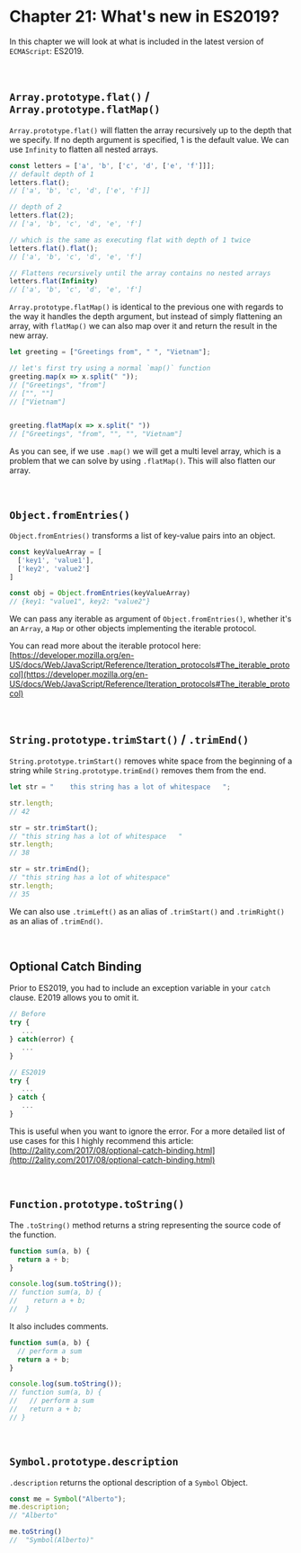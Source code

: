 # Chapter 21: What's new in ES2019?

In this chapter we will look at what is included in the latest version of `ECMAScript`: ES2019.

&nbsp; 

## `Array.prototype.flat()` / `Array.prototype.flatMap()`

`Array.prototype.flat()` will flatten the array recursively up to the depth that we specify. If no depth argument is specified, 1 is the default value. We can use `Infinity` to flatten all nested arrays.

```javascript
const letters = ['a', 'b', ['c', 'd', ['e', 'f']]];
// default depth of 1
letters.flat();
// ['a', 'b', 'c', 'd', ['e', 'f']]

// depth of 2
letters.flat(2);
// ['a', 'b', 'c', 'd', 'e', 'f']

// which is the same as executing flat with depth of 1 twice
letters.flat().flat();
// ['a', 'b', 'c', 'd', 'e', 'f']

// Flattens recursively until the array contains no nested arrays
letters.flat(Infinity)
// ['a', 'b', 'c', 'd', 'e', 'f']
```

`Array.prototype.flatMap()` is identical to the previous one with regards to the way it handles the depth argument, but instead of simply flattening an array, with `flatMap()` we can also map over it and return the result in the new array.

```javascript
let greeting = ["Greetings from", " ", "Vietnam"];

// let's first try using a normal `map()` function
greeting.map(x => x.split(" "));
// ["Greetings", "from"]
// ["", ""]
// ["Vietnam"]


greeting.flatMap(x => x.split(" "))
// ["Greetings", "from", "", "", "Vietnam"]
```

As you can see, if we use `.map()` we will get a multi level array, which is a problem that we can solve by using `.flatMap()`. This will also flatten our array.

&nbsp;

## `Object.fromEntries()`

`Object.fromEntries()` transforms a list of key-value pairs into an object.

```javascript
const keyValueArray = [
  ['key1', 'value1'],
  ['key2', 'value2']
]

const obj = Object.fromEntries(keyValueArray)
// {key1: "value1", key2: "value2"}
```

We can pass any iterable as argument of `Object.fromEntries()`, whether it's an `Array`, a `Map` or other objects implementing the iterable protocol.

You can read more about the iterable protocol here: [https://developer.mozilla.org/en-US/docs/Web/JavaScript/Reference/Iteration_protocols#The_iterable_protocol](https://developer.mozilla.org/en-US/docs/Web/JavaScript/Reference/Iteration_protocols#The_iterable_protocol)

&nbsp;

## `String.prototype.trimStart()` / `.trimEnd()`

`String.prototype.trimStart()` removes white space from the beginning of a string while `String.prototype.trimEnd()` removes them from the end.

```javascript
let str = "    this string has a lot of whitespace   ";

str.length;
// 42

str = str.trimStart();
// "this string has a lot of whitespace   "
str.length;
// 38

str = str.trimEnd();
// "this string has a lot of whitespace"
str.length;
// 35
```

We can also use `.trimLeft()` as an alias of `.trimStart()` and `.trimRight()` as an alias of `.trimEnd()`.

&nbsp;

## Optional Catch Binding

Prior to ES2019, you had to include an exception variable in your `catch` clause. E2019 allows you to omit it.

```javascript
// Before
try {
   ...
} catch(error) {
   ...
}

// ES2019
try {
   ...
} catch {
   ...
}
```

This is useful when you want to ignore the error. For a more detailed list of use cases for this I highly recommend this article: [http://2ality.com/2017/08/optional-catch-binding.html](http://2ality.com/2017/08/optional-catch-binding.html)

&nbsp;

## `Function​.prototype​.toString()`

The `.toString()` method returns a string representing the source code of the function.

```javascript
function sum(a, b) {
  return a + b;
}

console.log(sum.toString());
// function sum(a, b) {
//    return a + b;
//  }
```

It also includes comments.

```javascript
function sum(a, b) {
  // perform a sum
  return a + b;
}

console.log(sum.toString());
// function sum(a, b) {
//   // perform a sum
//   return a + b;
// }
```

&nbsp;

## `Symbol.prototype.description`

`.description` returns the optional description of a `Symbol` Object.

```javascript
const me = Symbol("Alberto");
me.description;
// "Alberto"

me.toString()
//  "Symbol(Alberto)"
```
